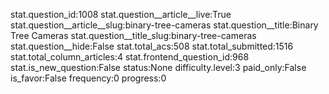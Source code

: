 stat.question_id:1008
stat.question__article__live:True
stat.question__article__slug:binary-tree-cameras
stat.question__title:Binary Tree Cameras
stat.question__title_slug:binary-tree-cameras
stat.question__hide:False
stat.total_acs:508
stat.total_submitted:1516
stat.total_column_articles:4
stat.frontend_question_id:968
stat.is_new_question:False
status:None
difficulty.level:3
paid_only:False
is_favor:False
frequency:0
progress:0
